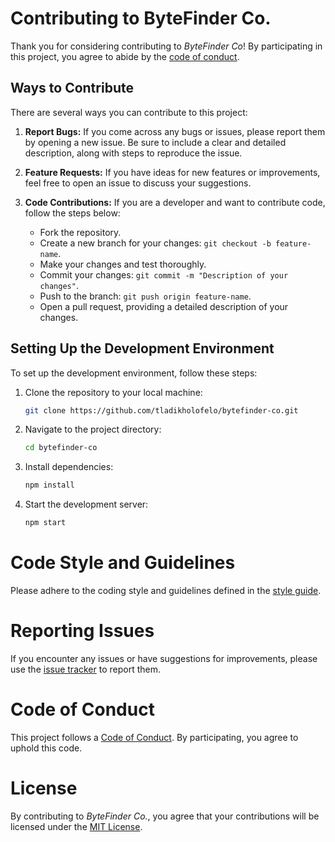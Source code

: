 # Contributing to ByteFinder Co.

Thank you for considering contributing to *ByteFinder Co*! By participating in this project, you agree to abide by the [code of conduct](CODE_OF_CONDUCT.md).

## Ways to Contribute

There are several ways you can contribute to this project:

1. **Report Bugs:** If you come across any bugs or issues, please report them by opening a new issue. Be sure to include a clear and detailed description, along with steps to reproduce the issue.

2. **Feature Requests:** If you have ideas for new features or improvements, feel free to open an issue to discuss your suggestions.

3. **Code Contributions:** If you are a developer and want to contribute code, follow the steps below:
   - Fork the repository.
   - Create a new branch for your changes: `git checkout -b feature-name`.
   - Make your changes and test thoroughly.
   - Commit your changes: `git commit -m "Description of your changes"`.
   - Push to the branch: `git push origin feature-name`.
   - Open a pull request, providing a detailed description of your changes.

## Setting Up the Development Environment

To set up the development environment, follow these steps:

1. Clone the repository to your local machine:
   ```bash
   git clone https://github.com/tladikholofelo/bytefinder-co.git
   ```

2. Navigate to the project directory:
   ```bash
   cd bytefinder-co
   ```

3. Install dependencies:
   ```bash
   npm install
   ```
4. Start the development server:
   ```bash
   npm start
   ```

# Code Style and Guidelines

Please adhere to the coding style and guidelines defined in the [style guide](STYLE_GUIDE.md).

# Reporting Issues

If you encounter any issues or have suggestions for improvements, please use the [issue tracker](../../issues) to report them.

# Code of Conduct

This project follows a [Code of Conduct](CODE_OF_CONDUCT.md). By participating, you agree to uphold this code.

# License

By contributing to *ByteFinder Co.*, you agree that your contributions will be licensed under the [MIT License](LICENSE).

